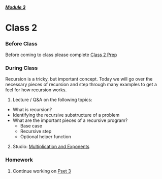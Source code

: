 ##### [Module 3](../..)

# Class 2

### Before Class

Before coming to class please complete <a href="../class2-prep" target="_blank">Class 2 Prep</a>

### During Class
Recursion is a tricky, but important concept. Today we will go over the necessary pieces of recursion and step through many examples to get a feel for how recursion works.
1. Lecture / Q&A on the following topics:
  * What is recursion?
  * Identifying the recursive substructure of a problem
  * What are the important pieces of a recursive program?
    * Base case
	* Recursive step
	* Optional helper function
2. Studio: [Multiplication and Exponents](../studios/multiplication-exponent)

### Homework
1. Continue working on <a href="../problem-set" target="_blank">Pset 3</a>

